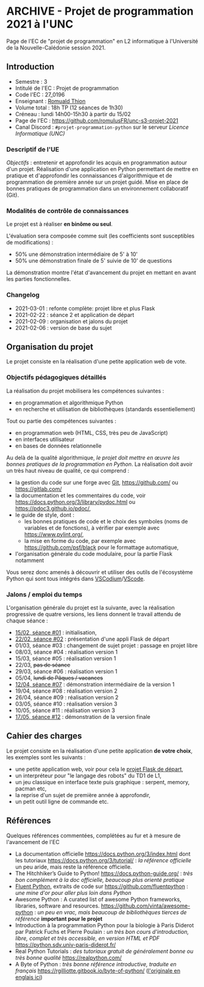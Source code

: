 ARCHIVE - Projet de programmation 2021 à l'UNC
====================================

Page de l'EC de "projet de programmation" en L2 informatique à l'Université de la Nouvelle-Calédonie session 2021.

Introduction
------------

* Semestre : 3
* Intitulé de l'EC : Projet de programmation
* Code l'EC : 27_0196
* Enseignant : [Romuald Thion](mailto:romuald.thion@unc.nc)
* Volume total : 18h TP (12 séances de 1h30)
* Créneau : lundi 14h00-15h30 à partir du 15/02
* Page de l'EC : <https://github.com/romulusFR/unc-s3-projet-2021>
* Canal Discord : `#projet-programmation-python` sur le serveur _Licence Informatique (UNC)_

### Descriptif de l'UE

*Objectifs* : entretenir et approfondir les acquis en programmation autour d'un projet.
Réalisation d'une application en Python permettant de mettre en pratique et d'approfondir les connaissances d'algorithmique et de programmation de première année sur un projet guidé.
Mise en place de bonnes pratiques de programmation dans un environnement collaboratif (Git).

### Modalités de contrôle de connaissances

Le projet est à réaliser **en binôme ou seul**.

L'évaluation sera composée comme suit (les coefficients sont susceptibles de modifications) :

* 50% une démonstration intermédiaire de 5' à 10'
* 50% une démonstration finale de 5' suivie de 10' de questions

La démonstration montre l'état d'avancement du projet en mettant en avant les parties fonctionnelles.

### Changelog

* 2021-03-01 : refonte complète: projet libre et plus Flask
* 2021-02-22 : séance 2 et application de départ
* 2021-02-09 : organisation et jalons du projet
* 2021-02-06 : version de base du sujet

Organisation du projet
----------------------

Le projet consiste en la réalisation d'une petite application web de vote.

### Objectifs pédagogiques détaillés

La réalisation du projet mobilisera les compétences suivantes :

* en programmation et algorithmique Python
* en recherche et utilisation de bibliothèques (standards essentiellement)

Tout ou partie des compétences suivantes :

* en programmation web (HTML, CSS, très peu de JavaScript)
* en interfaces utilisateur
* en bases de données relationnelle

Au delà de la qualité algorithmique, _le projet doit mettre en œuvre les bonnes pratiques de la programmation en Python_.
La réalisation doit avoir un très haut niveau de qualité, ce qui comprend :

* la gestion du code sur une forge avec [Git](https://git-scm.com/), <https://github.com/> ou <https://gitlab.com/>
* la documentation et les commentaires du code, voir <https://docs.python.org/3/library/pydoc.html> ou <https://pdoc3.github.io/pdoc/>,
* le guide de style, dont :
  - les bonnes pratiques de code et le choix des symboles (noms de variables et de fonctions), à vérifier par exemple avec <https://www.pylint.org/>,
  - la mise en forme du code, par exemple avec <https://github.com/psf/black> pour le formattage automatique,
* l'organisation générale du code modulaire, pour la partie Flask notamment

Vous serez donc amenés à découvrir et utiliser des outils de l'écosystème Python qui sont tous intégrés dans [VSCodium](https://vscodium.com/)/[VScode](https://code.visualstudio.com/).

### Jalons / emploi du temps

L'organisation générale du projet est la suivante, avec la réalisation progressive de quatre versions, les liens donnent le travail attendu de chaque séance :

* [15/02, séance #01](seances/SEANCE_01.md) : initialisation,
* [22/02, séance #02](seances/SEANCE_02.md) : présentation d'une appli Flask de départ
* 01/03, séance #03 : changement de sujet projet : passage en projet libre
* 08/03, séance #04 : réalisation version 1
* 15/03, séance #05 : réalisation version 1
* 22/03, ~~pas de séance~~
* 29/03, séance #06 : réalisation version 1
* 05/04, ~~lundi de Pâques / vacances~~
* [12/04, séance #07](seances/SEANCE_07.md) : démonstration intermédiaire de la version 1
* 19/04, séance #08 : réalisation version 2
* 26/04, séance #09 : réalisation version 2
* 03/05, séance #10 : réalisation version 3
* 10/05, séance #11 : réalisation version 3
* [17/05, séance #12](seances/SEANCE_12.md) : démonstration de la version finale

Cahier des charges
------------------

Le projet consiste en la réalisation d'une petite application **de votre choix**, les exemples sont les suivants :

* une petite application web, voir pour cela le [projet Flask de départ](mini-app/app.py),
* un interpréteur pour "le langage des robots" du TD1 de L1,
* un jeu classique en interface texte puis graphique : serpent, memory, pacman etc,
* la reprise d'un sujet de première année à approfondir,
* un petit outil ligne de commande etc.

Références
----------

Quelques références commentées, complétées au fur et à mesure de l'avancement de l'EC

* La documentation officielle <https://docs.python.org/3/index.html> dont les tutoriaux <https://docs.python.org/3/tutorial/> : _la référence officielle_ un peu aride, mais reste la référence officielle.
* The Hitchhiker’s Guide to Python! <https://docs.python-guide.org/> : _très bon complément à la doc officielle, beaucoup plus orienté pratique_
* [Fluent Python](http://shop.oreilly.com/product/0636920032519.do), extraits de code sur <https://github.com/fluentpython> : _une mine d'or pour aller plus loin dans Python_
* Awesome Python : A curated list of awesome Python frameworks, libraries, software and resources. <https://github.com/vinta/awesome-python> : _un peu en vrac, mais beaucoup de bibliothèques tierces de référence_ **important pour le projet**
* Introduction à la programmation Python pour la biologie à Paris Diderot par Patrick Fuchs et Pierre Poulain : _un très bon cours d'introduction, libre, complet et très accessible, en version HTML et PDF_ <https://python.sdv.univ-paris-diderot.fr/>
* Real Python Tutorials  : _des tutoriaux gratuit de généralement bonne ou très bonne qualité_ <https://realpython.com/>
* A Byte of Python : _très bonne référence introductive, traduite en français_ <https://rgilliotte.gitbook.io/byte-of-python/> ([l'originale en englais ici](https://python.swaroopch.com/))
